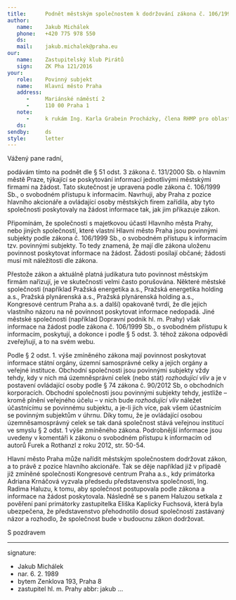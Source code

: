 ```yaml
---
title:      Podnět městským společnostem k dodržování zákona č. 106/1999 Sb,. o svobodném přístupu k informacím
author:
   name:    Jakub Michálek
   phone:   +420 775 978 550
   ds:      
   mail:    jakub.michalek@praha.eu
our:
   name:    Zastupitelský klub Pirátů
   sign:    ZK Pha 121/2016
your:
   role:    Povinný subjekt
   name:    Hlavní město Praha
   address:
      -     Mariánské náměstí 2
      -     110 00 Praha 1
   note:
      -     k rukám Ing. Karla Grabein Procházky, člena RHMP pro oblast správy majetku a majetkových podílů
   ds:      
sendby:     ds
style:      letter
---
```


Vážený pane radní, 

podávám tímto na podnět dle § 51 odst. 3 zákona č. 131/2000 Sb. o hlavním městě Praze, týkající se poskytování informací jednotlivými městskými firmami na žádost. Tato skutečnost je upravena podle zákona č. 106/1999 Sb., o svobodném přístupu k informacím. Navrhuji, aby Praha z pozice hlavního akcionáře a ovládající osoby městských firem zařídila, aby tyto společnosti poskytovaly na žádost informace tak, jak jim přikazuje zákon.

Připomínám, že společnosti s majetkovou účastí Hlavního města Prahy, nebo jiných společností, které vlastní Hlavní město Praha jsou povinnými subjekty podle zákona č. 106/1999 Sb., o svobodném přístupu k informacím tzv. povinnými subjekty. To tedy znamená, že mají dle zákona uloženu povinnost poskytovat informace na žádost. Žádosti posílají občané; žádosti musí mít náležitosti dle zákona.

Přestože zákon a aktuálně platná judikatura tuto povinnost městským firmám nařizují, je ve skutečnosti velmi často porušována. Některé městské společnosti (například Pražská energetika a.s., Pražská energetika holding a.s., Pražská plynárenská a.s., Pražská plynárenská holding a.s., Kongresové centrum Praha a.s. a další)  opakovaně tvrdí, že dle jejich vlastního názoru na ně povinnost poskytovat informace nedopadá. Jiné městské společnosti (například Dopravní podnik hl. m. Prahy) však informace na žádost podle zákona č. 106/1999 Sb., o svobodném přístupu k informacím, poskytují, a dokonce i podle § 5 odst. 3. téhož zákona odpovědi zveřejňují, a to na svém webu.

Podle § 2 odst. 1. výše zmíněného zákona mají povinnost poskytovat informace státní orgány, územní samosprávné celky a jejich orgány a veřejné instituce. Obchodní společnosti jsou povinnými subjekty vždy tehdy, kdy v nich má územněsprávní celek (nebo stát) *rozhodující vliv* a je v postavení ovládající osoby podle § 74 zákona č. 90/2012 Sb, o obchodních korporacích. Obchodní společnosti jsou povinnými subjekty tehdy, jestliže – kromě plnění veřejného účelu – v nich bude *rozhodující vliv* náležet účastnícímu se povinnému subjek­tu, a je-li jich více, pak všem účastnícím se povinným subjektům v úhrnu. Díky tomu, že je ovládající osobou územněsamosprávný celek se tak daná společnost stává veřejnou institucí ve smyslu § 2 odst. 1 výše zmíněného zákona.  Podrobnější informace jsou uvedeny v komentáři k zákonu o svobodném přístupu k informacím od autorů Furek a Rothanzl z roku 2012, str. 50-54.

Hlavní město Praha může nařídit městským společnostem dodržovat zákon, a to právě z pozice hlavního akcionáře. Tak se děje například již v případě již zmíněné společnosti Kongresové centrum Praha a.s., kdy primátorka Adriana Krnáčová vyzvala předsedu představenstva společnosti, Ing. Radima Haluzu, k tomu, aby společnost postupovala podle zákona a informace na žádost poskytovala. Následně se s panem Haluzou setkala z pověření paní primátorky zastupitelka Eliška Kaplicky Fuchsová, která byla ubezpečena, že představenstvo přehodnotilo dosud společností zastávaný názor a rozhodlo, že společnost bude v budoucnu zákon dodržovat.

S pozdravem

---
signature: 
  - Jakub Michálek
  - nar. 6. 2. 1989
  - bytem Zenklova 193, Praha 8
  - zastupitel hl. m. Prahy
abbr:       jakub
...
